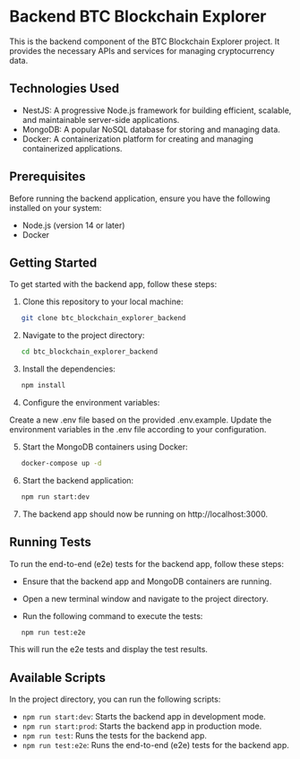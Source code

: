 # Backend BTC Blockchain Explorer

This is the backend component of the BTC Blockchain Explorer project. It provides the necessary APIs and services for managing cryptocurrency data.

## Technologies Used

- NestJS: A progressive Node.js framework for building efficient, scalable, and maintainable server-side applications.
- MongoDB: A popular NoSQL database for storing and managing data.
- Docker: A containerization platform for creating and managing containerized applications.

## Prerequisites

Before running the backend application, ensure you have the following installed on your system:

- Node.js (version 14 or later)
- Docker

## Getting Started

To get started with the backend app, follow these steps:

1. Clone this repository to your local machine:

```bash
   git clone btc_blockchain_explorer_backend
```

2. Navigate to the project directory:

```bash
   cd btc_blockchain_explorer_backend
```

3. Install the dependencies:

```bash
   npm install
```

4. Configure the environment variables:

Create a new .env file based on the provided .env.example.
Update the environment variables in the .env file according to your configuration.

5. Start the MongoDB containers using Docker:

```bash
   docker-compose up -d
```

6. Start the backend application:

```bash
   npm run start:dev
```

7. The backend app should now be running on http://localhost:3000.

## Running Tests

To run the end-to-end (e2e) tests for the backend app, follow these steps:

- Ensure that the backend app and MongoDB containers are running.

- Open a new terminal window and navigate to the project directory.

- Run the following command to execute the tests:

```bash
   npm run test:e2e
```

This will run the e2e tests and display the test results.

## Available Scripts

In the project directory, you can run the following scripts:

- `npm run start:dev`: Starts the backend app in development mode.
- `npm run start:prod`: Starts the backend app in production mode.
- `npm run test`: Runs the tests for the backend app.
- `npm run test:e2e`: Runs the end-to-end (e2e) tests for the backend app.
